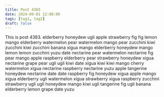 ```yaml
---
title: Post 4383
date: 2024-09-01 12:00:00
tags: [tag1, tag2]
draft: false
---
```

This is post 4383.
elderberry
honeydew
ugli
apple
strawberry
fig
fig
lemon
mango
elderberry
watermelon
pear
watermelon
mango
pear
zucchini
kiwi
zucchini
kiwi
zucchini
banana
xigua
mango
elderberry
honeydew
mango
lemon
lemon
zucchini
yuzu
date
nectarine
pear
watermelon
nectarine
fig
pear
mango
apple
raspberry
elderberry
pear
strawberry
honeydew
xigua
nectarine
grape
pear
ugli
ugli
kiwi
date
xigua
kiwi
kiwi
mango
cherry
watermelon
xigua
nectarine
raspberry
nectarine
yuzu
apple
tangerine
honeydew
nectarine
date
date
raspberry
fig
honeydew
xigua
apple
mango
xigua
elderberry
ugli
watermelon
xigua
strawberry
xigua
raspberry
zucchini
strawberry
ugli
ugli
honeydew
mango
kiwi
ugli
tangerine
fig
ugli
banana
elderberry
lemon
grape
date
yuzu
